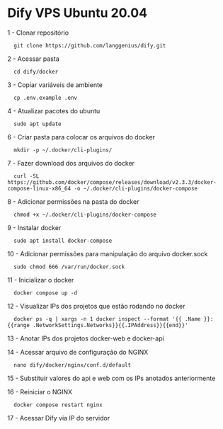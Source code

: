 
# Dify VPS Ubuntu 20.04

1 - Clonar repositório

```
  git clone https://github.com/langgenius/dify.git
```


2 - Acessar pasta

```
  cd dify/docker
```


3 - Copiar variáveis de ambiente

```
  cp .env.example .env
```


4 - Atualizar pacotes do ubuntu

```
  sudo apt update
```

6 - Criar pasta para colocar os arquivos do docker 

```
  mkdir -p ~/.docker/cli-plugins/
```

7 - Fazer download dos arquivos do docker

```
  curl -SL https://github.com/docker/compose/releases/download/v2.3.3/docker-compose-linux-x86_64 -o ~/.docker/cli-plugins/docker-compose
```
8 - Adicionar permissões na pasta do docker

```
  chmod +x ~/.docker/cli-plugins/docker-compose
```

9 - Instalar docker

```
  sudo apt install docker-compose
```

10 - Adicionar permissões para manipulação do arquivo docker.sock

```
  sudo chmod 666 /var/run/docker.sock
```

11 - Inicializar o docker

```
  docker compose up -d
```

12 - Visualizar IPs dos projetos que estão rodando no docker

```
  docker ps -q | xargs -n 1 docker inspect --format '{{ .Name }}: {{range .NetworkSettings.Networks}}{{.IPAddress}}{{end}}'
```

13 - Anotar IPs dos projetos docker-web e docker-api 

14 - Acessar arquivo de configuração do NGINX

```
  nano dify/docker/nginx/conf.d/default
```

15 - Substituir valores do api e web com os IPs anotados anteriormente

16 - Reiniciar o NGINX

```
  docker compose restart nginx
```

17 - Acessar Dify via IP do servidor
